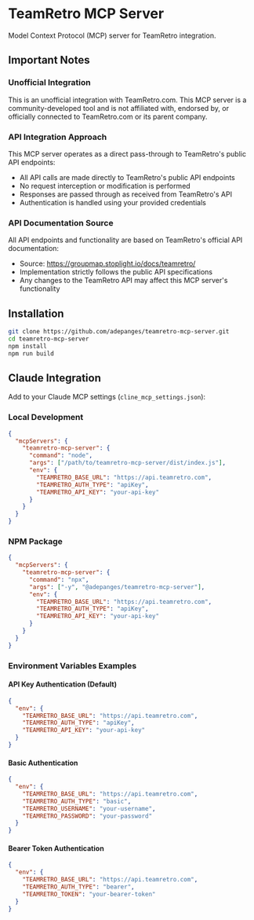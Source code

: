 # TeamRetro MCP Server

Model Context Protocol (MCP) server for TeamRetro integration.

## Important Notes

### Unofficial Integration
This is an unofficial integration with TeamRetro.com. This MCP server is a community-developed tool and is not affiliated with, endorsed by, or officially connected to TeamRetro.com or its parent company.

### API Integration Approach
This MCP server operates as a direct pass-through to TeamRetro's public API endpoints:
- All API calls are made directly to TeamRetro's public API endpoints
- No request interception or modification is performed
- Responses are passed through as received from TeamRetro's API
- Authentication is handled using your provided credentials

### API Documentation Source
All API endpoints and functionality are based on TeamRetro's official API documentation:
- Source: https://groupmap.stoplight.io/docs/teamretro/
- Implementation strictly follows the public API specifications
- Any changes to the TeamRetro API may affect this MCP server's functionality

## Installation

```bash
git clone https://github.com/adepanges/teamretro-mcp-server.git
cd teamretro-mcp-server
npm install
npm run build
```

## Claude Integration

Add to your Claude MCP settings (`cline_mcp_settings.json`):

### Local Development
```json
{
  "mcpServers": {
    "teamretro-mcp-server": {
      "command": "node",
      "args": ["/path/to/teamretro-mcp-server/dist/index.js"],
      "env": {
        "TEAMRETRO_BASE_URL": "https://api.teamretro.com",
        "TEAMRETRO_AUTH_TYPE": "apiKey",
        "TEAMRETRO_API_KEY": "your-api-key"
      }
    }
  }
}
```

### NPM Package
```json
{
  "mcpServers": {
    "teamretro-mcp-server": {
      "command": "npx",
      "args": ["-y", "@adepanges/teamretro-mcp-server"],
      "env": {
        "TEAMRETRO_BASE_URL": "https://api.teamretro.com",
        "TEAMRETRO_AUTH_TYPE": "apiKey",
        "TEAMRETRO_API_KEY": "your-api-key"
      }
    }
  }
}
```

### Environment Variables Examples

#### API Key Authentication (Default)
```json
{
  "env": {
    "TEAMRETRO_BASE_URL": "https://api.teamretro.com",
    "TEAMRETRO_AUTH_TYPE": "apiKey",
    "TEAMRETRO_API_KEY": "your-api-key"
  }
}
```

#### Basic Authentication
```json
{
  "env": {
    "TEAMRETRO_BASE_URL": "https://api.teamretro.com",
    "TEAMRETRO_AUTH_TYPE": "basic",
    "TEAMRETRO_USERNAME": "your-username",
    "TEAMRETRO_PASSWORD": "your-password"
  }
}
```

#### Bearer Token Authentication
```json
{
  "env": {
    "TEAMRETRO_BASE_URL": "https://api.teamretro.com",
    "TEAMRETRO_AUTH_TYPE": "bearer",
    "TEAMRETRO_TOKEN": "your-bearer-token"
  }
}
```
